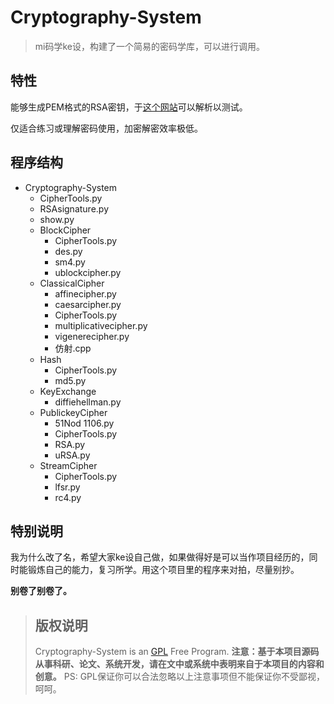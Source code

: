 # Cryptography-System

> mi码学ke设，构建了一个简易的密码学库，可以进行调用。

## 特性

能够生成PEM格式的RSA密钥，于[这个网站](http://ctf.ssleye.com/)可以解析以测试。

仅适合练习或理解密码使用，加密解密效率极低。

## 程序结构

- Cryptography-System
  - CipherTools.py
  - RSAsignature.py
  - show.py
  - BlockCipher
    - CipherTools.py
    - des.py
    - sm4.py
    - ublockcipher.py
  - ClassicalCipher
    - affinecipher.py
    - caesarcipher.py
    - CipherTools.py
    - multiplicativecipher.py
    - vigenerecipher.py
    - 仿射.cpp
  - Hash
    - CipherTools.py
    - md5.py
  - KeyExchange
    - diffiehellman.py
  - PublickeyCipher
    - 51Nod 1106.py
    - CipherTools.py
    - RSA.py
    - uRSA.py
  - StreamCipher
    - CipherTools.py
    - lfsr.py
    - rc4.py



## 特别说明

我为什么改了名，希望大家ke设自己做，如果做得好是可以当作项目经历的，同时能锻炼自己的能力，复习所学。用这个项目里的程序来对拍，尽量别抄。

**别卷了别卷了。**

> ## 版权说明
> Cryptography-System is an [GPL](https://github.com/CCWUCMCTS/Cryptography-System/blob/main/LICENSE) Free Program.
> **注意：基于本项目源码从事科研、论文、系统开发，请在文中或系统中表明来自于本项目的内容和创意。**
> PS: GPL保证你可以合法忽略以上注意事项但不能保证你不受鄙视，呵呵。